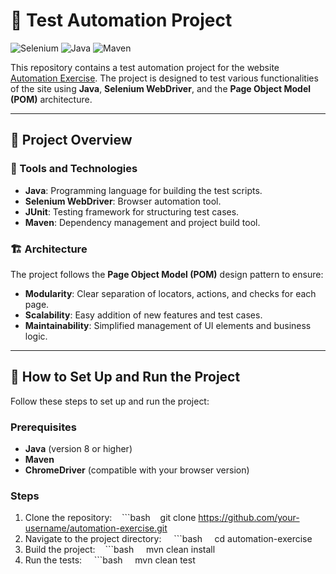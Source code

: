 # 🧪 Test Automation Project

![Selenium](https://img.shields.io/badge/Selenium-43B02A?style=for-the-badge&logo=selenium&logoColor=white)
![Java](https://img.shields.io/badge/Java-007396?style=for-the-badge&logo=java&logoColor=white)
![Maven](https://img.shields.io/badge/Maven-C71A36?style=for-the-badge&logo=apache-maven&logoColor=white)

This repository contains a test automation project for the website [Automation Exercise](http://automationexercise.com). The project is designed to test various functionalities of the site using **Java**, **Selenium WebDriver**, and the **Page Object Model (POM)** architecture.

---

## 📂 Project Overview

### 🔧 Tools and Technologies

- **Java**: Programming language for building the test scripts.
- **Selenium WebDriver**: Browser automation tool.
- **JUnit**: Testing framework for structuring test cases.
- **Maven**: Dependency management and project build tool.

### 🏗️ Architecture

The project follows the **Page Object Model (POM)** design pattern to ensure:

- **Modularity**: Clear separation of locators, actions, and checks for each page.
- **Scalability**: Easy addition of new features and test cases.
- **Maintainability**: Simplified management of UI elements and business logic.


---

## 🚀 How to Set Up and Run the Project

Follow these steps to set up and run the project:

### Prerequisites

- **Java** (version 8 or higher)
- **Maven**
- **ChromeDriver** (compatible with your browser version)

### Steps

1. Clone the repository:
   ```bash
   git clone https://github.com/your-username/automation-exercise.git
2. Navigate to the project directory:
    ```bash
    cd automation-exercise
3. Build the project:
   ```bash
    mvn clean install
4. Run the tests:
    ```bash
    mvn clean test
